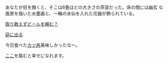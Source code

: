 あなたが目を開くと、そこは6畳ほどの大きさの茶室だった。床の間には幽玄
な風景を描いた水墨画と、一輪の水仙を入れた花器が飾られている。

[取り敢えずビールを頼む？](beer/beer.md)

[庭に出る](garden/garden.md)

今日食べた[カツ丼](katsudon/katsudon.md)美味しかったなー。

[ここ](happy/happy.md)を踏むと幸せになれます。